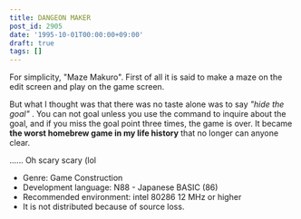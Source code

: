 ```yaml
---
title: DANGEON MAKER
post_id: 2905
date: '1995-10-01T00:00:00+09:00'
draft: true
tags: []
---
```


For simplicity, "Maze Makuro". First of all it is said to make a maze on the edit screen and play on the game screen.

But what I thought was that there was no taste alone was to say _"hide the goal"_ . You can not goal unless you use the command to inquire about the goal, and if you miss the goal point three times, the game is over. It became **the worst homebrew game in my life history** that no longer can anyone clear.

...... Oh scary scary (lol

*   Genre: Game Construction
*   Development language: N88 - Japanese BASIC (86)
*   Recommended environment: intel 80286 12 MHz or higher
*   It is not distributed because of source loss.
